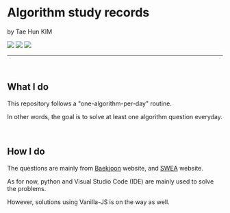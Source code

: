 # Algorithm study records

by Tae Hun KIM

<img src="https://img.shields.io/badge/Python-3776AB?style=for-the-badge&logo=python&logoColor=white">  <img src="https://img.shields.io/badge/Visual_Studio_Code-0078D4?style=for-the-badge&logo=visual%20studio%20code&logoColor=white">  <img src="https://img.shields.io/badge/JavaScript-323330?style=for-the-badge&logo=javascript&logoColor=F7DF1E">

<hr>
<br>

## What I do


This repository follows a "one-algorithm-per-day" routine.

In other words, the goal is to solve at least one algorithm question everyday.

<br>

## How I do

The questions are mainly from <a href="https://www.acmicpc.net/">Baekjoon</a> website, and <a href="https://swexpertacademy.com/main/main.do">SWEA</a> website.

As for now, python and Visual Studio Code (IDE) are mainly used to solve the problems.

However, solutions using Vanilla-JS is on the way as well.



